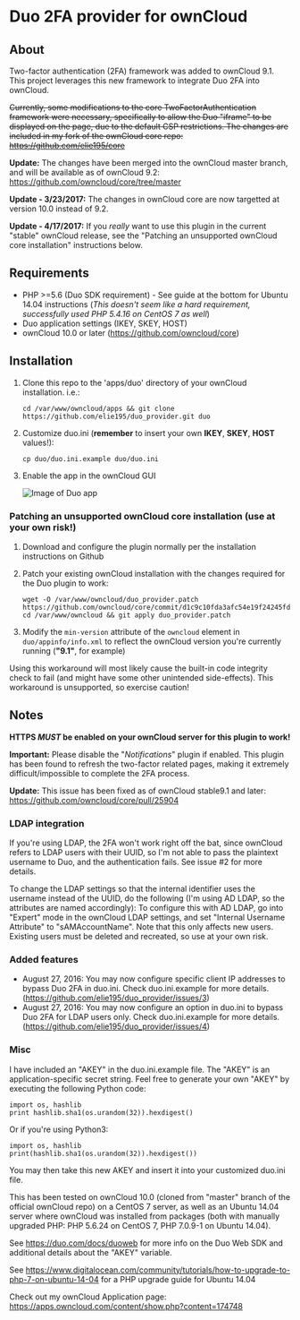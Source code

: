 # Duo 2FA provider for ownCloud

## About
Two-factor authentication (2FA) framework was added to ownCloud 9.1. This project leverages this new framework to integrate Duo 2FA into ownCloud.

~~Currently, some modifications to the core TwoFactorAuthentication framework were necessary, specifically to allow the Duo "iframe" to be displayed on the page, due to the default CSP restrictions. The changes are included in my fork of the ownCloud core repo: https://github.com/elie195/core~~

**Update:** The changes have been merged into the ownCloud master branch, and will be available as of ownCloud 9.2: https://github.com/owncloud/core/tree/master

**Update - 3/23/2017:** The changes in ownCloud core are now targetted at version 10.0 instead of 9.2. 

**Update - 4/17/2017:** If you _really_ want to use this plugin in the current "stable" ownCloud release, see the "Patching an unsupported ownCloud core installation" instructions below.

## Requirements

- PHP >=5.6 (Duo SDK requirement) - See guide at the bottom for Ubuntu 14.04 instructions (*This doesn't seem like a hard requirement, successfully used PHP 5.4.16 on CentOS 7 as well*)
- Duo application settings (IKEY, SKEY, HOST)
- ownCloud 10.0 or later (https://github.com/owncloud/core)
    
## Installation

1. Clone this repo to the 'apps/duo' directory of your ownCloud installation. i.e.:

    ```
    cd /var/www/owncloud/apps && git clone https://github.com/elie195/duo_provider.git duo
    ```
    
2. Customize duo.ini (**remember** to insert your own **IKEY**, **SKEY**, **HOST** values!):

    ```
    cp duo/duo.ini.example duo/duo.ini
    ```
    
3. Enable the app in the ownCloud GUI

    ![Image of Duo app](https://github.com/elie195/duo_provider/raw/master/misc/duo.PNG)
    

### Patching an unsupported ownCloud core installation (use at your own risk!)

1. Download and configure the plugin normally per the installation instructions on Github

2. Patch your existing ownCloud installation with the changes required for the Duo plugin to work:

	```
    wget -O /var/www/owncloud/duo_provider.patch https://github.com/owncloud/core/commit/d1c9c10fda3afc54e19f24245fd55372c4f48371.patch
	cd /var/www/owncloud && git apply duo_provider.patch
    ```
    
3. Modify the `min-version` attribute of the `owncloud` element in `duo/appinfo/info.xml` to reflect the ownCloud version you're currently running (**"9.1"**, for example) 

Using this workaround will most likely cause the built-in code integrity check to fail (and might have some other unintended side-effects). This workaround is unsupported, so exercise caution!


## Notes

**HTTPS _MUST_ be enabled on your ownCloud server for this plugin to work!**

**Important:** Please disable the "*Notifications*" plugin if enabled. This plugin has been found to refresh the two-factor related pages, making it extremely difficult/impossible to complete the 2FA process.

**Update:** This issue has been fixed as of ownCloud stable9.1 and later: https://github.com/owncloud/core/pull/25904

### LDAP integration

If you're using LDAP, the 2FA won't work right off the bat, since ownCloud refers to LDAP users with their UUID, so I'm not able to pass the plaintext username to Duo, and the authentication fails. See issue #2 for more details.

To change the LDAP settings so that the internal identifier uses the username instead of the UUID, do the following (I'm using AD LDAP, so the attributes are named accordingly): To configure this with AD LDAP, go into "Expert" mode in the ownCloud LDAP settings, and set "Internal Username Attribute" to "sAMAccountName". Note that this only affects new users. Existing users must be deleted and recreated, so use at your own risk.

### Added features
- August 27, 2016: You may now configure specific client IP addresses to bypass Duo 2FA in duo.ini. Check duo.ini.example for more details. (https://github.com/elie195/duo_provider/issues/3)
- August 27, 2016: You may now configure an option in duo.ini to bypass Duo 2FA for LDAP users only. Check duo.ini.example for more details.(https://github.com/elie195/duo_provider/issues/4)

### Misc

I have included an "AKEY" in the duo.ini.example file. The "AKEY" is an application-specific secret string. Feel free to generate your own "AKEY" by executing the following Python code:

    import os, hashlib
    print hashlib.sha1(os.urandom(32)).hexdigest()

Or if you're using Python3:

    import os, hashlib
    print(hashlib.sha1(os.urandom(32)).hexdigest())

You may then take this new AKEY and insert it into your customized duo.ini file.

This has been tested on ownCloud 10.0 (cloned from "master" branch of the official ownCloud repo) on a CentOS 7 server, as well as an Ubuntu 14.04 server where ownCloud was installed from packages (both with manually upgraded PHP: PHP 5.6.24 on CentOS 7, PHP 7.0.9-1 on Ubuntu 14.04). 

See https://duo.com/docs/duoweb for more info on the Duo Web SDK and additional details about the "AKEY" variable.

See https://www.digitalocean.com/community/tutorials/how-to-upgrade-to-php-7-on-ubuntu-14-04 for a PHP upgrade guide for Ubuntu 14.04

Check out my ownCloud Application page: https://apps.owncloud.com/content/show.php?content=174748
